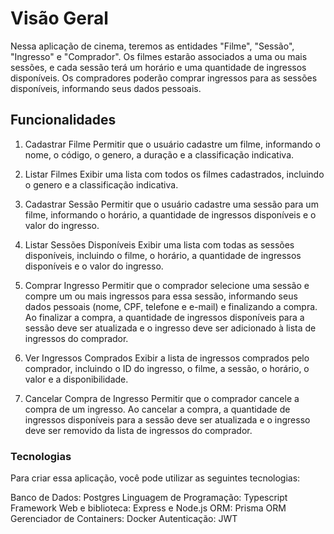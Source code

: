 
# Visão Geral

Nessa aplicação de cinema, teremos as entidades "Filme", "Sessão", "Ingresso" e "Comprador". Os filmes estarão associados a uma ou mais sessões, e cada sessão terá um horário e uma quantidade de ingressos disponíveis. Os compradores poderão comprar ingressos para as sessões disponíveis, informando seus dados pessoais.

## Funcionalidades

1. Cadastrar Filme
Permitir que o usuário cadastre um filme, informando o nome, o código, o genero, a duração e a classificação indicativa.

2. Listar Filmes
Exibir uma lista com todos os filmes cadastrados, incluindo o genero e a classificação indicativa.

3. Cadastrar Sessão
Permitir que o usuário cadastre uma sessão para um filme, informando o horário, a quantidade de ingressos disponíveis e o valor do ingresso.

4. Listar Sessões Disponíveis
Exibir uma lista com todas as sessões disponíveis, incluindo o filme, o horário, a quantidade de ingressos disponíveis e o valor do ingresso.

5. Comprar Ingresso
Permitir que o comprador selecione uma sessão e compre um ou mais ingressos para essa sessão, informando seus dados pessoais (nome, CPF, telefone e e-mail) e finalizando a compra. Ao finalizar a compra, a quantidade de ingressos disponíveis para a sessão deve ser atualizada e o ingresso deve ser adicionado à lista de ingressos do comprador.

6. Ver Ingressos Comprados
Exibir a lista de ingressos comprados pelo comprador, incluindo o ID do ingresso, o filme, a sessão, o horário, o valor e a disponibilidade.

7. Cancelar Compra de Ingresso
Permitir que o comprador cancele a compra de um ingresso. Ao cancelar a compra, a quantidade de ingressos disponíveis para a sessão deve ser atualizada e o ingresso deve ser removido da lista de ingressos do comprador.

### Tecnologias

Para criar essa aplicação, você pode utilizar as seguintes tecnologias:

Banco de Dados: Postgres
Linguagem de Programação: Typescript
Framework Web e biblioteca: Express e Node.js
ORM: Prisma ORM
Gerenciador de Containers: Docker
Autenticação: JWT


